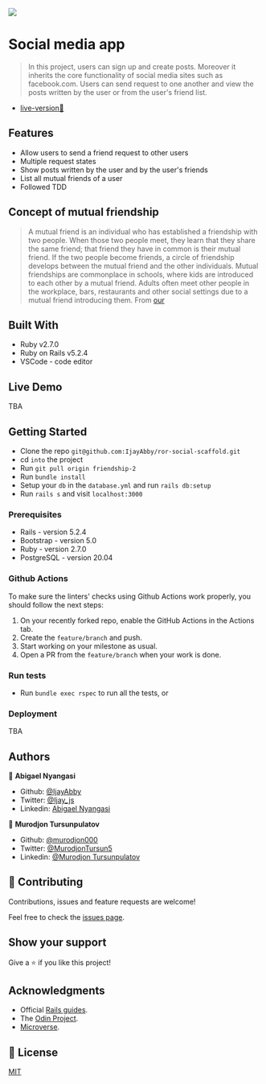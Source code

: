 ![](https://img.shields.io/badge/Microverse-blueviolet)

# Social media app

> In this project, users can sign up and create posts. Moreover it inherits the core functionality of social media sites such as facebook.com. Users can send request to one another and view the posts written by the user or from the user's friend list.

- [live-version🚀](https://friend-app-ror.herokuapp.com/)

## Features

- Allow users to send a friend request to other users
- Multiple request states
- Show posts written by the user and by the user's friends
- List all mutual friends of a user
- Followed TDD

## Concept of mutual friendship

> A mutual friend is an individual who has established a friendship with two people. When those two people meet, they learn that they share the same friend; that friend they have in common is their mutual friend. If the two people become friends, a circle of friendship develops between the mutual friend and the other individuals. Mutual friendships are commonplace in schools, where kids are introduced to each other by a mutual friend. Adults often meet other people in the workplace, bars, restaurants and other social settings due to a mutual friend introducing them. From [our](https://oureverydaylife.com/mutual-friend-mean-10031289.html#:~:text=A%20mutual%20friend%20is%20an,common%20is%20their%20mutual%20friend.)
  
## Built With

- Ruby v2.7.0
- Ruby on Rails v5.2.4
- VSCode - code editor

## Live Demo

TBA

## Getting Started

- Clone the repo `git@github.com:IjayAbby/ror-social-scaffold.git`
- cd `into` the project
- Run `git pull origin friendship-2`
- Run `bundle install`
- Setup your `db` in the `database.yml` and run `rails db:setup`
- Run `rails s` and visit `localhost:3000`


### Prerequisites

- Rails - version  5.2.4
- Bootstrap - version 5.0
- Ruby - version 2.7.0
- PostgreSQL  - version 20.04


### Github Actions

To make sure the linters' checks using Github Actions work properly, you should follow the next steps:

1. On your recently forked repo, enable the GitHub Actions in the Actions tab.
2. Create the `feature/branch` and push.
3. Start working on your milestone as usual.
4. Open a PR from the `feature/branch` when your work is done.


### Run tests

- Run `bundle exec rspec` to run all the tests, or


### Deployment

TBA

## Authors

👤 **Abigael Nyangasi**
- Github: [@IjayAbby](https://github.com/IjayAbby)
- Twitter: [@Ijay_js](https://twitter.com/Ijay_js)
- Linkedin: [Abigael Nyangasi](https://www.linkedin.com/in/ijayabby4/)

👤 **Murodjon Tursunpulatov**

- Github: [@murodjon000](https://github.com/murodjon000)
- Twitter: [@MurodjonTursun5](https://twitter.com/MurodjonTursun5)
- Linkedin: [@Murodjon Tursunpulatov](https://www.linkedin.com/in/murodjon-tursunpulatov-5189481b3/)

## 🤝 Contributing

Contributions, issues and feature requests are welcome!

Feel free to check the [issues page](issues/).

## Show your support

Give a ⭐️ if you like this project!

## Acknowledgments

- Official [Rails guides](https://guides.rubyonrails.org/index.html). 
- The [Odin Project](https://www.theodinproject.com/courses/ruby-on-rails/lessons).
- [Microverse](https://www.microverse.org/).

## 📝 License

[MIT](https://github.com/IjayAbby/ror-social-scaffold/blob/development/LICENSE) 

